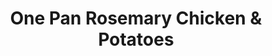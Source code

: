 ---
title: One Pan Rosemary Chicken & Potatoes
description:
tags: tp entree
source: https://www.lecremedelacrumb.com/one-pan-rosemary-chicken-potatoes/
yield: 
ingredients: 
- 4-6 boneless skinless chicken thighs or 4 boneless skinless chicken breasts pounded to even thickness
- 4-6 small red potatoes, cut into 1 inch pieces
- 2 Tbs butter
- 1 tsp minced garlic
- 1 Tbs roughly chopped fresh rosemary
- salt and pepper to taste
instructions: 
- Melt butter in a large skillet over medium heat-high heat. Add garlic and saute for about a minute until fragrant.
- Add chicken and potatoes to pan. Sprinkle with salt, pepper, and rosemary. Cover and cook for 6-8 minutes. Turn the chicken and cook another 6-8 minutes (covered) until chicken is cooked through and potatoes are fork tender. Serve hot.
---